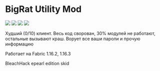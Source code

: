 # BigRat Utility Mod
![](https://img.shields.io/github/downloads/ZimnyCat/BigRat/total)
![](https://img.shields.io/github/commit-activity/m/ZimnyCat/BigRat)
![](https://img.shields.io/github/last-commit/ZimnyCat/BigRat)
![](https://img.shields.io/badge/halal-100-green)

Худший (0/10) клиент.
Весь код сворован, 30% модулей не работают, остальные вызывают краш.
Ворует все ваши пароли и прочую информацию

Работает на Fabric 1.16.2, 1.16.3

BleachHack epearl edition skid
